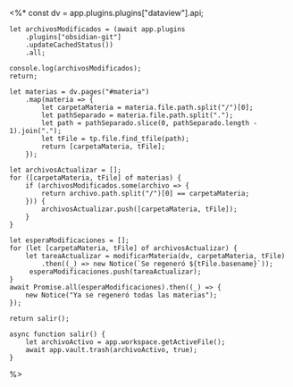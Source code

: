 <%* 
	const dv = app.plugins.plugins["dataview"].api;
	
	let archivosModificados = (await app.plugins
		.plugins["obsidian-git"]
		.updateCachedStatus())
		.all; 

	console.log(archivosModificados);
	return;

	let materias = dv.pages("#materia")
		.map(materia => {
			let carpetaMateria = materia.file.path.split("/")[0];
			let pathSeparado = materia.file.path.split(".");
			let path = pathSeparado.slice(0, pathSeparado.length - 1).join(".");
			let tFile = tp.file.find_tfile(path);
			return [carpetaMateria, tFile];
		});

	let archivosActualizar = [];
	for ([carpetaMateria, tFile] of materias) {
		if (archivosModificados.some(archivo => {
			return archivo.path.split("/")[0] == carpetaMateria;
		})) {
			archivosActualizar.push([carpetaMateria, tFile]);
		}
	}

	let esperaModificaciones = [];
	for (let [carpetaMateria, tFile] of archivosActualizar) {
		let tareaActualizar = modificarMateria(dv, carpetaMateria, tFile)
			.then((_) => new Notice(`Se regeneró ${tFile.basename}`));
		 esperaModificaciones.push(tareaActualizar);
	}
	await Promise.all(esperaModificaciones).then((_) => {
		new Notice("Ya se regeneró todas las materias");
	});

	return salir();

	async function salir() {
		let archivoActivo = app.workspace.getActiveFile();
		await app.vault.trash(archivoActivo, true);
	}
%>
